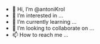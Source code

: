 - 👋 Hi, I’m @antoniKrol
- 👀 I’m interested in ...
- 🌱 I’m currently learning ...
- 💞️ I’m looking to collaborate on ...
- 📫 How to reach me ...

<!---
antoniKrol/antoniKrol is a ✨ special ✨ repository because its `README.md` (this file) appears on your GitHub profile.
You can click the Preview link to take a look at your changes.
--->
